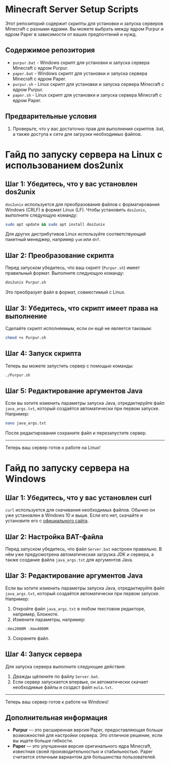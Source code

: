 # Minecraft Server Setup Scripts
Этот репозиторий содержит скрипты для установки и запуска серверов Minecraft с разными ядрами. Вы можете выбрать между ядром Purpur и ядром Paper в зависимости от ваших предпочтений и нужд.

## Содержимое репозитория
- `purpur.bat` - Windows скрипт для установки и запуска сервера Minecraft с ядром Purpur.
- `paper.bat` - Windows скрипт для установки и запуска сервера Minecraft с ядром Paper.
- `purpur.sh` - Linux скрипт для установки и запуска сервера Minecraft с ядром Purpur.
- `paper.sh` - Linux скрипт для установки и запуска сервера Minecraft с ядром Paper.

## Предварительные условия
1. Проверьте, что у вас достаточно прав для выполнения скриптов .bat, а также доступа к сети для загрузки необходимых файлов.


# Гайд по запуску сервера на Linux с использованием dos2unix

## Шаг 1: Убедитесь, что у вас установлен dos2unix
`dos2unix` используется для преобразования файлов с форматирования Windows (CRLF) в формат Linux (LF). Чтобы установить `dos2unix`, выполните следующую команду:

```bash
sudo apt update && sudo apt install dos2unix
```

Для других дистрибутивов Linux используйте соответствующий пакетный менеджер, например `yum` или `dnf`.

## Шаг 2: Преобразование скрипта
Перед запуском убедитесь, что ваш скрипт (`Purpur.sh`) имеет правильный формат. Выполните следующую команду:

```bash
dos2unix Purpur.sh
```

Это преобразует файл в формат, совместимый с Linux.

## Шаг 3: Убедитесь, что скрипт имеет права на выполнение
Сделайте скрипт исполняемым, если он ещё не является таковым:

```bash
chmod +x Purpur.sh
```

## Шаг 4: Запуск скрипта
Теперь вы можете запустить сервер с помощью команды:

```bash
./Purpur.sh
```

## Шаг 5: Редактирование аргументов Java
Если вы хотите изменить параметры запуска Java, отредактируйте файл `java_args.txt`, который создаётся автоматически при первом запуске. Например:

```bash
nano java_args.txt
```

После редактирования сохраните файл и перезапустите сервер.

---

Теперь ваш сервер готов к работе на Linux!

# Гайд по запуску сервера на Windows

## Шаг 1: Убедитесь, что у вас установлен curl
`curl` используется для скачивания необходимых файлов. Обычно он уже установлен в Windows 10 и выше. Если его нет, скачайте и установите его с [официального сайта](https://curl.se/windows/).

## Шаг 2: Настройка BAT-файла
Перед запуском убедитесь, что файл `Server.bat` настроен правильно. В нём уже предусмотрена автоматическая загрузка JDK и сервера, а также создание файла `java_args.txt` для аргументов Java.

## Шаг 3: Редактирование аргументов Java
Если вы хотите изменить параметры запуска Java, отредактируйте файл `java_args.txt`, который создаётся автоматически при первом запуске. Например:

1. Откройте файл `java_args.txt` в любом текстовом редакторе, например, Блокноте.
2. Измените параметры, например:

```
-Xms2000M -Xmx4000M
```

3. Сохраните файл.

## Шаг 4: Запуск сервера
Для запуска сервера выполните следующие действия:

1. Дважды щёлкните по файлу `Server.bat`.
2. Если сервер запускается впервые, он автоматически скачает необходимые файлы и создаст файл `eula.txt`.

---

Теперь ваш сервер готов к работе на Windows!

## Дополнительная информация
- **Purpur** — это расширенная версия Paper, предоставляющая больше возможностей для настройки сервера. Это отличное решение, если вы ищете больше гибкости.
- **Paper** — это улучшенная версия оригинального ядра Minecraft, известная своей производительностью и стабильностью. Paper считается отличным вариантом для большинства пользователей.
